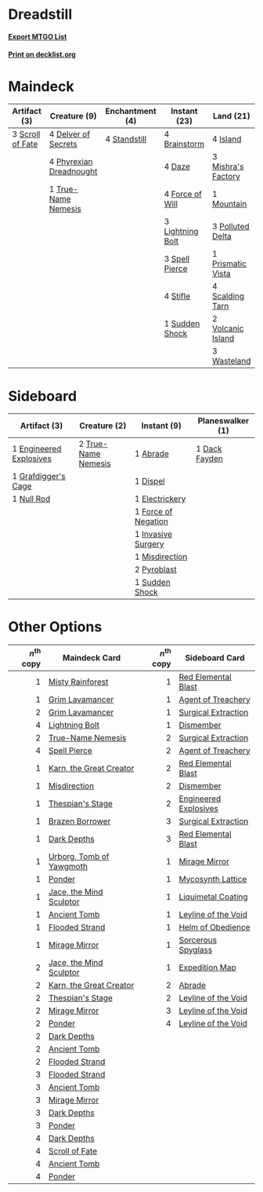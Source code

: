 # Dreadstill

#### [Export MTGO List](../collection/Dreadstill/Dreadstill.txt)
#### [Print on decklist.org](http://decklist.org/?deckmain=4%09Brainstorm%0A4%09Daze%0A4%09Delver%20of%20Secrets%0A4%09Force%20of%20Will%0A4%09Island%0A3%09Lightning%20Bolt%0A3%09Mishra's%20Factory%0A1%09Mountain%0A4%09Phyrexian%20Dreadnought%0A3%09Polluted%20Delta%0A1%09Prismatic%20Vista%0A4%09Scalding%20Tarn%0A3%09Scroll%20of%20Fate%0A3%09Spell%20Pierce%0A4%09Standstill%0A4%09Stifle%0A1%09Sudden%20Shock%0A1%09True-Name%20Nemesis%0A2%09Volcanic%20Island%0A3%09Wasteland&deckside=1%09Abrade%0A1%09Dack%20Fayden%0A1%09Dispel%0A1%09Electrickery%0A1%09Engineered%20Explosives%0A1%09Force%20of%20Negation%0A1%09Grafdigger's%20Cage%0A1%09Invasive%20Surgery%0A1%09Misdirection%0A1%09Null%20Rod%0A2%09Pyroblast%0A1%09Sudden%20Shock%0A2%09True-Name%20Nemesis)
# Maindeck

|                                       Artifact (3)                                        |                                          Creature (9)                                          |                                   Enchantment (4)                                    |                                      Instant (23)                                       |                                         Land (21)                                          |
|-------------------------------------------------------------------------------------------|------------------------------------------------------------------------------------------------|--------------------------------------------------------------------------------------|-----------------------------------------------------------------------------------------|--------------------------------------------------------------------------------------------|
|3 [Scroll of Fate](http://gatherer.wizards.com/Pages/Card/Details.aspx?multiverseid=470604)|4 [Delver of Secrets](http://gatherer.wizards.com/Pages/Card/Details.aspx?multiverseid=226749)  |4 [Standstill](http://gatherer.wizards.com/Pages/Card/Details.aspx?multiverseid=29936)|4 [Brainstorm](http://gatherer.wizards.com/Pages/Card/Details.aspx?multiverseid=3897)    |4 [Island](http://gatherer.wizards.com/Pages/Card/Details.aspx?multiverseid=439857)         |
|                                                                                           |4 [Phyrexian Dreadnought](http://gatherer.wizards.com/Pages/Card/Details.aspx?multiverseid=3263)|                                                                                      |4 [Daze](http://gatherer.wizards.com/Pages/Card/Details.aspx?multiverseid=189255)        |3 [Mishra's Factory](http://gatherer.wizards.com/Pages/Card/Details.aspx?multiverseid=2387) |
|                                                                                           |1 [True-Name Nemesis](http://gatherer.wizards.com/Pages/Card/Details.aspx?multiverseid=446104)  |                                                                                      |4 [Force of Will](http://gatherer.wizards.com/Pages/Card/Details.aspx?multiverseid=3107) |1 [Mountain](http://gatherer.wizards.com/Pages/Card/Details.aspx?multiverseid=439859)       |
|                                                                                           |                                                                                                |                                                                                      |3 [Lightning Bolt](http://gatherer.wizards.com/Pages/Card/Details.aspx?multiverseid=806) |3 [Polluted Delta](http://gatherer.wizards.com/Pages/Card/Details.aspx?multiverseid=405104) |
|                                                                                           |                                                                                                |                                                                                      |3 [Spell Pierce](http://gatherer.wizards.com/Pages/Card/Details.aspx?multiverseid=425876)|1 [Prismatic Vista](http://gatherer.wizards.com/Pages/Card/Details.aspx?multiverseid=464193)|
|                                                                                           |                                                                                                |                                                                                      |4 [Stifle](http://gatherer.wizards.com/Pages/Card/Details.aspx?multiverseid=382377)      |4 [Scalding Tarn](http://gatherer.wizards.com/Pages/Card/Details.aspx?multiverseid=405107)  |
|                                                                                           |                                                                                                |                                                                                      |1 [Sudden Shock](http://gatherer.wizards.com/Pages/Card/Details.aspx?multiverseid=370388)|2 [Volcanic Island](http://gatherer.wizards.com/Pages/Card/Details.aspx?multiverseid=887)   |
|                                                                                           |                                                                                                |                                                                                      |                                                                                         |3 [Wasteland](http://gatherer.wizards.com/Pages/Card/Details.aspx?multiverseid=413790)      |


# Sideboard

|                                          Artifact (3)                                           |                                         Creature (2)                                         |                                         Instant (9)                                          |                                    Planeswalker (1)                                    |
|-------------------------------------------------------------------------------------------------|----------------------------------------------------------------------------------------------|----------------------------------------------------------------------------------------------|----------------------------------------------------------------------------------------|
|1 [Engineered Explosives](http://gatherer.wizards.com/Pages/Card/Details.aspx?multiverseid=50139)|2 [True-Name Nemesis](http://gatherer.wizards.com/Pages/Card/Details.aspx?multiverseid=446104)|1 [Abrade](http://gatherer.wizards.com/Pages/Card/Details.aspx?multiverseid=430772)           |1 [Dack Fayden](http://gatherer.wizards.com/Pages/Card/Details.aspx?multiverseid=382244)|
|1 [Grafdigger's Cage](http://gatherer.wizards.com/Pages/Card/Details.aspx?multiverseid=278452)   |                                                                                              |1 [Dispel](http://gatherer.wizards.com/Pages/Card/Details.aspx?multiverseid=401858)           |                                                                                        |
|1 [Null Rod](http://gatherer.wizards.com/Pages/Card/Details.aspx?multiverseid=383034)            |                                                                                              |1 [Electrickery](http://gatherer.wizards.com/Pages/Card/Details.aspx?multiverseid=456219)     |                                                                                        |
|                                                                                                 |                                                                                              |1 [Force of Negation](http://gatherer.wizards.com/Pages/Card/Details.aspx?multiverseid=464001)|                                                                                        |
|                                                                                                 |                                                                                              |1 [Invasive Surgery](http://gatherer.wizards.com/Pages/Card/Details.aspx?multiverseid=409811) |                                                                                        |
|                                                                                                 |                                                                                              |1 [Misdirection](http://gatherer.wizards.com/Pages/Card/Details.aspx?multiverseid=382310)     |                                                                                        |
|                                                                                                 |                                                                                              |2 [Pyroblast](http://gatherer.wizards.com/Pages/Card/Details.aspx?multiverseid=4083)          |                                                                                        |
|                                                                                                 |                                                                                              |1 [Sudden Shock](http://gatherer.wizards.com/Pages/Card/Details.aspx?multiverseid=370388)     |                                                                                        |


# Other Options

|*n*<sup>th</sup> copy|                                           Maindeck Card                                           |*n*<sup>th</sup> copy|                                        Sideboard Card                                         |
|--------------------:|---------------------------------------------------------------------------------------------------|--------------------:|-----------------------------------------------------------------------------------------------|
|                    1|[Misty Rainforest](http://gatherer.wizards.com/Pages/Card/Details.aspx?multiverseid=405102)        |                    1|[Red Elemental Blast](http://gatherer.wizards.com/Pages/Card/Details.aspx?multiverseid=814)    |
|                    1|[Grim Lavamancer](http://gatherer.wizards.com/Pages/Card/Details.aspx?multiverseid=430589)         |                    1|[Agent of Treachery](http://gatherer.wizards.com/Pages/Card/Details.aspx?multiverseid=466797)  |
|                    2|[Grim Lavamancer](http://gatherer.wizards.com/Pages/Card/Details.aspx?multiverseid=430589)         |                    1|[Surgical Extraction](http://gatherer.wizards.com/Pages/Card/Details.aspx?multiverseid=397706) |
|                    4|[Lightning Bolt](http://gatherer.wizards.com/Pages/Card/Details.aspx?multiverseid=806)             |                    1|[Dismember](http://gatherer.wizards.com/Pages/Card/Details.aspx?multiverseid=382182)           |
|                    2|[True-Name Nemesis](http://gatherer.wizards.com/Pages/Card/Details.aspx?multiverseid=446104)       |                    2|[Surgical Extraction](http://gatherer.wizards.com/Pages/Card/Details.aspx?multiverseid=397706) |
|                    4|[Spell Pierce](http://gatherer.wizards.com/Pages/Card/Details.aspx?multiverseid=425876)            |                    2|[Agent of Treachery](http://gatherer.wizards.com/Pages/Card/Details.aspx?multiverseid=466797)  |
|                    1|[Karn, the Great Creator](http://gatherer.wizards.com/Pages/Card/Details.aspx?multiverseid=460928) |                    2|[Red Elemental Blast](http://gatherer.wizards.com/Pages/Card/Details.aspx?multiverseid=814)    |
|                    1|[Misdirection](http://gatherer.wizards.com/Pages/Card/Details.aspx?multiverseid=382310)            |                    2|[Dismember](http://gatherer.wizards.com/Pages/Card/Details.aspx?multiverseid=382182)           |
|                    1|[Thespian's Stage](http://gatherer.wizards.com/Pages/Card/Details.aspx?multiverseid=366353)        |                    2|[Engineered Explosives](http://gatherer.wizards.com/Pages/Card/Details.aspx?multiverseid=50139)|
|                    1|[Brazen Borrower](http://gatherer.wizards.com/Pages/Card/Details.aspx?multiverseid=473001)         |                    3|[Surgical Extraction](http://gatherer.wizards.com/Pages/Card/Details.aspx?multiverseid=397706) |
|                    1|[Dark Depths](http://gatherer.wizards.com/Pages/Card/Details.aspx?multiverseid=121155)             |                    3|[Red Elemental Blast](http://gatherer.wizards.com/Pages/Card/Details.aspx?multiverseid=814)    |
|                    1|[Urborg, Tomb of Yawgmoth](http://gatherer.wizards.com/Pages/Card/Details.aspx?multiverseid=383425)|                    1|[Mirage Mirror](http://gatherer.wizards.com/Pages/Card/Details.aspx?multiverseid=430854)       |
|                    1|[Ponder](http://gatherer.wizards.com/Pages/Card/Details.aspx?multiverseid=451051)                  |                    1|[Mycosynth Lattice](http://gatherer.wizards.com/Pages/Card/Details.aspx?multiverseid=446209)   |
|                    1|[Jace, the Mind Sculptor](http://gatherer.wizards.com/Pages/Card/Details.aspx?multiverseid=442051) |                    1|[Liquimetal Coating](http://gatherer.wizards.com/Pages/Card/Details.aspx?multiverseid=389578)  |
|                    1|[Ancient Tomb](http://gatherer.wizards.com/Pages/Card/Details.aspx?multiverseid=409567)            |                    1|[Leyline of the Void](http://gatherer.wizards.com/Pages/Card/Details.aspx?multiverseid=107682) |
|                    1|[Flooded Strand](http://gatherer.wizards.com/Pages/Card/Details.aspx?multiverseid=405098)          |                    1|[Helm of Obedience](http://gatherer.wizards.com/Pages/Card/Details.aspx?multiverseid=3047)     |
|                    1|[Mirage Mirror](http://gatherer.wizards.com/Pages/Card/Details.aspx?multiverseid=430854)           |                    1|[Sorcerous Spyglass](http://gatherer.wizards.com/Pages/Card/Details.aspx?multiverseid=435407)  |
|                    2|[Jace, the Mind Sculptor](http://gatherer.wizards.com/Pages/Card/Details.aspx?multiverseid=442051) |                    1|[Expedition Map](http://gatherer.wizards.com/Pages/Card/Details.aspx?multiverseid=397742)      |
|                    2|[Karn, the Great Creator](http://gatherer.wizards.com/Pages/Card/Details.aspx?multiverseid=460928) |                    2|[Abrade](http://gatherer.wizards.com/Pages/Card/Details.aspx?multiverseid=430772)              |
|                    2|[Thespian's Stage](http://gatherer.wizards.com/Pages/Card/Details.aspx?multiverseid=366353)        |                    2|[Leyline of the Void](http://gatherer.wizards.com/Pages/Card/Details.aspx?multiverseid=107682) |
|                    2|[Mirage Mirror](http://gatherer.wizards.com/Pages/Card/Details.aspx?multiverseid=430854)           |                    3|[Leyline of the Void](http://gatherer.wizards.com/Pages/Card/Details.aspx?multiverseid=107682) |
|                    2|[Ponder](http://gatherer.wizards.com/Pages/Card/Details.aspx?multiverseid=451051)                  |                    4|[Leyline of the Void](http://gatherer.wizards.com/Pages/Card/Details.aspx?multiverseid=107682) |
|                    2|[Dark Depths](http://gatherer.wizards.com/Pages/Card/Details.aspx?multiverseid=121155)             |                     |                                                                                               |
|                    2|[Ancient Tomb](http://gatherer.wizards.com/Pages/Card/Details.aspx?multiverseid=409567)            |                     |                                                                                               |
|                    2|[Flooded Strand](http://gatherer.wizards.com/Pages/Card/Details.aspx?multiverseid=405098)          |                     |                                                                                               |
|                    3|[Flooded Strand](http://gatherer.wizards.com/Pages/Card/Details.aspx?multiverseid=405098)          |                     |                                                                                               |
|                    3|[Ancient Tomb](http://gatherer.wizards.com/Pages/Card/Details.aspx?multiverseid=409567)            |                     |                                                                                               |
|                    3|[Mirage Mirror](http://gatherer.wizards.com/Pages/Card/Details.aspx?multiverseid=430854)           |                     |                                                                                               |
|                    3|[Dark Depths](http://gatherer.wizards.com/Pages/Card/Details.aspx?multiverseid=121155)             |                     |                                                                                               |
|                    3|[Ponder](http://gatherer.wizards.com/Pages/Card/Details.aspx?multiverseid=451051)                  |                     |                                                                                               |
|                    4|[Dark Depths](http://gatherer.wizards.com/Pages/Card/Details.aspx?multiverseid=121155)             |                     |                                                                                               |
|                    4|[Scroll of Fate](http://gatherer.wizards.com/Pages/Card/Details.aspx?multiverseid=470604)          |                     |                                                                                               |
|                    4|[Ancient Tomb](http://gatherer.wizards.com/Pages/Card/Details.aspx?multiverseid=409567)            |                     |                                                                                               |
|                    4|[Ponder](http://gatherer.wizards.com/Pages/Card/Details.aspx?multiverseid=451051)                  |                     |                                                                                               |

